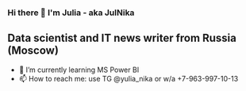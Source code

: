 ### Hi there 👋 I'm Julia  - aka JulNika
## Data scientist and IT news writer from Russia (Moscow)

- 🌱 I’m currently learning MS Power BI
- 📫 How to reach me: use TG @yulia_nika or w/a +7-963-997-10-13
<!--
**JulNika/JulNika** is a ✨ _special_ ✨ repository because its `README.md` (this file) appears on your GitHub profile.

Here are some ideas to get you started:

- 🔭 I’m currently working on ...
- 🌱 I’m currently learning MS Power BI
- 👯 I’m looking to collaborate on ...
- 🤔 I’m looking for help with ...
- 💬 Ask me about ...
- 📫 How to reach me: ...
- 😄 Pronouns: ...
- ⚡ Fun fact: ...
-->
